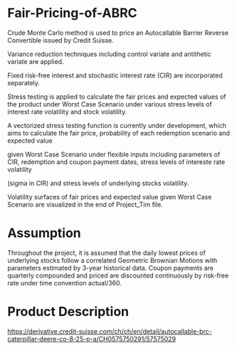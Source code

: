 # Fair-Pricing-of-ABRC

Crude Monte Carlo method is used to price an Autocallable Barrier Reverse Convertible issued by Credit Suisse. 

Variance reduction techniques including control variate and antithetic variate are applied. 

Fixed risk-free interest and stochastic interest rate (CIR) are incorporated separately.

Stress testing is applied to calculate the fair prices and expected values of the product under Worst Case Scenario under various stress levels of interest rate volatility and stock volatility.

A vectorized stress testing function is currently under development, which aims to calculate the fair price, probability of each redemption scenario and expected value 

given Worst Case Scenario under flexible inputs including parameters of CIR, redemption and coupon payment dates, stress levels of intereste rate volatility 

(sigma in CIR) and stress levels of underlying stocks volatility. 

Volatility surfaces of fair prices and expected value given Worst Case Scenario are visualized in the end of Project_Tim file.

# Assumption

Throughout the project, it is assumed that the daily lowest prices of underlying stocks follow a correlated Geometric Brownian Motions with parameters estimated by 3-year historical data. Coupon payments are quarterly compounded and priced are discounted continuously by risk-free rate under time convention actual/360.

# Product Description

https://derivative.credit-suisse.com/ch/ch/en/detail/autocallable-brc-caterpillar-deere-co-8-25-p-a/CH0575750291/57575029
